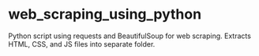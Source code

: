# web_scraping_using_python
Python script using requests and BeautifulSoup for web scraping. Extracts HTML, CSS, and JS files into separate folder.

